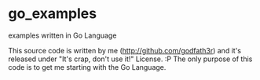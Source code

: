 go_examples
===========

examples written in Go Language

This source code is written by me (http://github.com/godfath3r) and it's 
released under "It's crap, don't use it!" License. :P The only purpose of 
this code is to get me starting with the Go Language.
